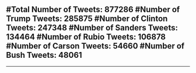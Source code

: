 #Total Number of Tweets: 877286 
#Number of Trump Tweets: 285875
#Number of Clinton Tweets: 247348
#Number of Sanders Tweets: 134464
#Number of Rubio Tweets: 106878
#Number of Carson Tweets: 54660
#Number of Bush Tweets: 48061
---
---
